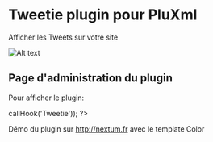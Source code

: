 Tweetie plugin pour PluXml
=========

Afficher les Tweets sur votre site


![Alt text](http://nextum.fr/tweetie.png)



Page d'administration du plugin
--------------

Pour afficher le plugin:

<?php eval($plxShow->callHook('Tweetie')); ?>


Démo du plugin sur http://nextum.fr  avec le template Color 



